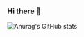### Hi there 👋





![Anurag's GitHub stats](https://github-readme-stats.vercel.app/api?username=anuraghazra&show_icons=true&theme=radical)


